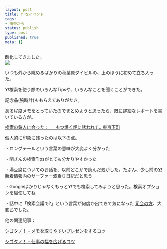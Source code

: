 ```yaml
---
layout: post
title: Y!なイベント
tags:
- 携帯から
status: publish
type: post
published: true
meta: {}
---
```

<div class="caption">酸化してきました。
</div>
<div class="photo"><img src="http://wo.skr.jp/images/uploads/blog-photo-1132393653.08-0.jpg" /></div>

<!--more-->
いつも外から眺めるばかりの秋葉原ダイビルの、上のほうに初めて立ち入った。

Y!検索を使う際のいろんなTipsや、いろんなことを聞くことができた。

記念品(腕時計)ももらえてありがたき。

ある程度メモをとっていたのでまとめようと思ったら、既に詳細なレポートを書いている方が。

<a href="http://hirozo.seesaa.net/article/9554989.html">検索の鉄人に会った :　　もつ焼く煙に誘われて…東京下町</a>

個人的に印象に残ったのは以下の点。

・ロングテールという言葉の意味が大変よく分かった

・関さんの検索Tipsがとても分かりやすかった

・湯豆腐についてのお話を、以前どこかで読んだ気がした。たぶん、少し前の<a href="http://picks.dir.yahoo.co.jp/">Y!新着情報</a>内のサーファー波乗り日記だと思う

・GoogleばかりじゃなくもっとY!でも検索してみようと思った。検索オプションを駆使してね

・話中に「検索会議で?」という言葉が何度か出てきて気になった
<a href="http://blog.livedoor.jp/yokoyama_k/archives/50287840.html">司会の方</a>、大変乙でした。

他の関連記事：

<a href="http://cyblog.jp/modules/weblog/details.php?blog_id=131">シゴタノ！ - メモを取りやすいプレゼンをするコツ</a>

<a href="http://cyblog.jp/modules/weblog/details.php?blog_id=132">シゴタノ！ - 仕事の幅を広げるコツ</a>
